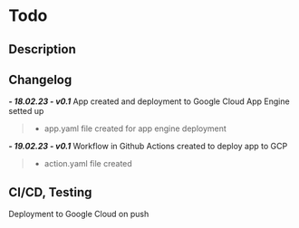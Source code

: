 # Todo

## Description 


## Changelog
  ***-  18.02.23 - v0.1***  App created and deployment to Google Cloud App Engine setted up
      
  > + app.yaml file created for app engine deployment 
  
  ***-  19.02.23 - v0.1***  Workflow in Github Actions created to deploy app to GCP
      
  > + action.yaml file created 
   

## CI/CD, Testing
  
  Deployment to Google Cloud on push 
